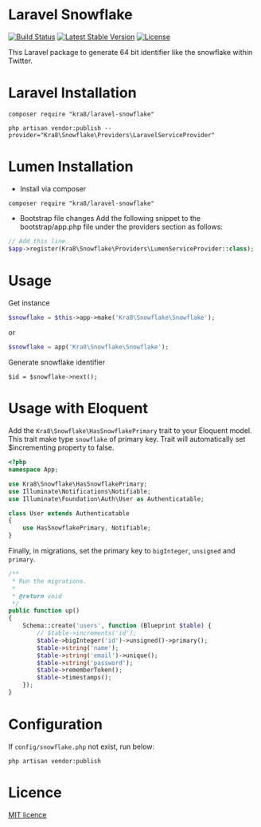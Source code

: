# Laravel Snowflake
[![Build Status](https://travis-ci.org/kra8/laravel-snowflake.svg?branch=setup-travis)](https://travis-ci.org/kra8/laravel-snowflake)
[![Latest Stable Version](https://poser.pugx.org/kra8/laravel-snowflake/v/stable)](https://packagist.org/packages/kra8/laravel-snowflake)
[![License](https://poser.pugx.org/kra8/laravel-snowflake/license)](https://packagist.org/packages/kra8/laravel-snowflake)

This Laravel package to generate 64 bit identifier like the snowflake within Twitter.

# Laravel Installation
```
composer require "kra8/laravel-snowflake"

php artisan vendor:publish --provider="Kra8\Snowflake\Providers\LaravelServiceProvider"
```

# Lumen Installation
- Install via composer
```
composer require "kra8/laravel-snowflake"
```

- Bootstrap file changes
Add the following snippet to the bootstrap/app.php file under the providers section as follows:
``` php
// Add this line
$app->register(Kra8\Snowflake\Providers\LumenServiceProvider::class);
```

# Usage
Get instance
``` php
$snowflake = $this->app->make('Kra8\Snowflake\Snowflake');
```
or
``` php
$snowflake = app('Kra8\Snowflake\Snowflake');
```

Generate snowflake identifier
```
$id = $snowflake->next();
```
# Usage with Eloquent
Add the `Kra8\Snowflake\HasSnowflakePrimary` trait to your Eloquent model.
This trait make type `snowflake` of primary key. Trait will automatically set $incrementing property to false.

``` php
<?php
namespace App;

use Kra8\Snowflake\HasSnowflakePrimary;
use Illuminate\Notifications\Notifiable;
use Illuminate\Foundation\Auth\User as Authenticatable;

class User extends Authenticatable
{
    use HasSnowflakePrimary, Notifiable;
}
```

Finally, in migrations, set the primary key to `bigInteger`, `unsigned` and `primary`.

``` php
/**
 * Run the migrations.
 *
 * @return void
 */
public function up()
{
    Schema::create('users', function (Blueprint $table) {
        // $table->increments('id');
        $table->bigInteger('id')->unsigned()->primary();
        $table->string('name');
        $table->string('email')->unique();
        $table->string('password');
        $table->rememberToken();
        $table->timestamps();
    });
}
```


# Configuration
If `config/snowflake.php` not exist, run below:
```
php artisan vendor:publish
```

# Licence
[MIT licence](https://github.com/kra8/laravel-snowflake/blob/master/LICENSE)
